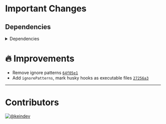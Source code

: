 # Important Changes

## Dependencies

<details>
<summary>Dependencies</summary>

- Bumped **[standard-shared-config](https://www.npmjs.com/package/standard-shared-config/v/2.0.0)** from `1.0.2` to `2.0.0`

</details>

# :fire: Improvements

- Remove ignore patterns [`64f05e1`](https://github.com/tagproject/ts-package-shared-config/commit/64f05e183b6478d9fcbf417d5b9cc61610bca0a2)
- Add `ignorePatterns`, mark husky hooks as executable files [`27256a3`](https://github.com/tagproject/ts-package-shared-config/commit/27256a3833c05b548b10e910dbe8c6ec9ba9aa06)

---

# Contributors

[![@keindev](https://avatars.githubusercontent.com/u/4527292?v=4&s=40)](https://github.com/keindev)
